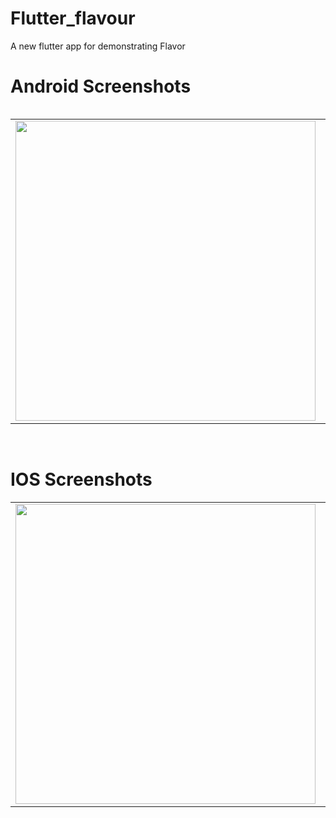# Flutter_flavour
A new flutter app for demonstrating Flavor

 
  <table>
  <tr>
 
# Android Screenshots

<table>
  <tr>
    <td><img src="https://github.com/MarvelApps-Flutter/flutter_flavor/blob/master/Android%20Frames/Group%20190.png" height="480px"</td>
    <td><img src="https://github.com/MarvelApps-Flutter/flutter_flavor/blob/master/Android%20Frames/Group%20191.png" height="480px"></td>
 
  
 
</tr>
 </table>

</br>

# IOS Screenshots

<table>
  <tr>
    <td><img src="https://github.com/MarvelApps-Flutter/flutter_flavor/blob/master/iOS%20Frames/Group%20193.png" height="480px"></td>
    <td><img src="https://github.com/MarvelApps-Flutter/flutter_flavor/blob/master/iOS%20Frames/Group%20192.png" height="480px"></td>
</tr>
 </table>
